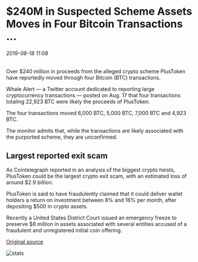 # $240M in Suspected Scheme Assets Moves in Four Bitcoin Transactions ...

###### 2019-08-18 11:08

Over $240 million in proceeds from the alleged crypto scheme PlusToken have reportedly moved through four Bitcoin (BTC) transactions.

Whale Alert — a Twitter account dedicated to reporting large cryptocurrency transactions — posted on Aug. 17 that four transactions totaling 22,923 BTC were likely the proceeds of PlusToken.

The four transactions moved 6,000 BTC, 5,000 BTC, 7,000 BTC and 4,923 BTC.

The monitor admits that, while the transactions are likely associated with the purported scheme, they are unconfirmed.

## Largest reported exit scam

As Cointelegraph reported in an analysis of the biggest crypto heists, PlusToken could be the largest crypto exit scam, with an estimated loss of around $2.9 billion.

PlusToken is said to have fraudulently claimed that it could deliver wallet holders a return on investment between 8% and 16% per month, after depositing $500 in crypto assets.

Recently a United States District Court issued an emergency freeze to preserve $8 million in assets associated with several entities accused of a fraudulent and unregistered initial coin offering.

[Original source](https://cointelegraph.com/news/240m-in-suspected-scheme-assets-moves-in-four-bitcoin-transactions)

![stats](https://c.statcounter.com/11760860/0/a89fa40b/1/ "stats")